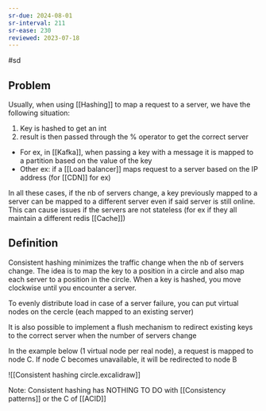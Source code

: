 ```yaml
---
sr-due: 2024-08-01
sr-interval: 211
sr-ease: 230
reviewed: 2023-07-18
---
```


#sd

## Problem

Usually, when using [[Hashing]] to map a request to a server, we have the following situation:

1. Key is hashed to get an int
2. result is then passed through the % operator to get the correct server

- For ex, in [[Kafka]], when passing a key with a message it is mapped to a partition based on the value of the key
- Other ex: if a [[Load balancer]] maps request to a server based on the IP address (for [[CDN]] for ex)

In all these cases, if the nb of servers change, a key previously mapped to a server can be mapped to a different server even if said server is still online.
This can cause issues if the servers are not stateless (for ex if they all maintain a different redis [[Cache]])

## Definition

Consistent hashing minimizes the traffic change when the nb of servers change.
The idea is to map the key to a position in a circle and also map each server to a position in the circle.
When a key is hashed, you move clockwise until you encounter a server.

To evenly distribute load in case of a server failure, you can put virtual nodes on the cercle (each mapped to an existing server)

It is also possible to implement a flush mechanism to redirect existing keys to the correct server when the number of servers change

In the example below (1 virtual node per real node), a request is mapped to node C. If node C becomes unavailable, it will be redirected to node B

![[Consistent hashing circle.excalidraw]]

Note: Consistent hashing has NOTHING TO DO with [[Consistency patterns]] or the C of [[ACID]]
